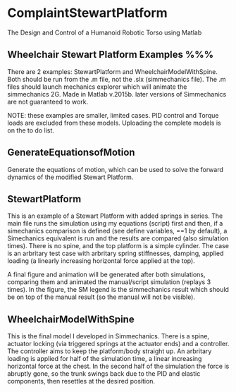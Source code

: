 # ComplaintStewartPlatform
The Design and Control of a Humanoid Robotic Torso using Matlab

## Wheelchair Stewart Platform Examples %%%
There are 2 examples: StewartPlatform and WheelchairModelWithSpine. Both should be run from the .m file, not the .slx (simmechanics file). The .m files should launch mechanics explorer which will animate the simmechanics 2G. Made in Matlab v.2015b. later versions of Simmechanics are not guaranteed to work.

NOTE: these examples are smaller, limited cases. PID control and Torque loads are excluded from these models. Uploading the complete models is on the to do list.

## GenerateEquationsofMotion
Generate the equations of motion, which can be used to solve the forward dynamics of the modified Stewart Platform.


## StewartPlatform
This is an example of a Stewart Platform with added springs in series. The main file runs the simulation using my equations (script) first and then, if a simechanics comparison is defined (see define variables, ==1 by default), a Simechanics equivalent is run and the results are compared (also simulation times). There is no spine, and the top platform is a simple cylinder.
The case is an arbritary test case with arbritary spring stiffnesses, damping, applied loading (a linearly increasing horizontal force applied at the top).

A final figure and animation will be generated after both simulations, comparing them and animated the manual/script simulation (replays 3 times). In the figure, the SM legend is the simmechanics result which should be on top of the manual result (so the manual will not be visible).


## WheelchairModelWithSpine
This is the final model I developed in Simmechanics. There is a spine, actuator locking (via triggered springs at the actuator ends) and a controller. The controller aims to keep the platform/body straight up. An arbritary loading is applied for half of the simulation time, a linear increasing horizontal force at the chest. In the second half of the simulation the force is abruptly gone, so the trunk swings back due to the PID and elastic components, then resettles at the desired position.
